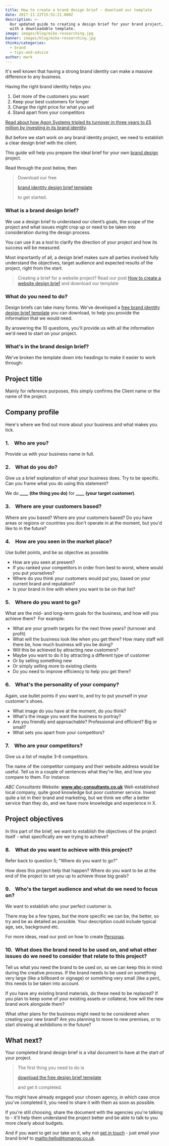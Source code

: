 ```yaml
---
title: How to create a brand design brief - download our template
date: 2017-11-22T15:52:21.000Z
description: >-
  Our updated guide to creating a design brief for your brand project, complete
  with a downloadable template.
image: images/blog/mike-researching.jpg
banner: images/blog/mike-researching.jpg
thinks/categories:
  - brand
  - tips-and-advice
author: mark
---
```

It's well known that having a strong brand identity can make a massive difference to any business.

Having the right brand identity helps you:

1. Get more of the customers you want
2. Keep your best customers for longer
3. Charge the right price for what you sell
4. Stand apart from your competitors

[Read about how Agon Systems tripled its turnover in three years to £5 million by investing in its brand identity](https://www.tomango.co.uk/created/agon-systems/).

But before we start work on any brand identity project, we need to establish a clear design brief with the client.

This guide will help you prepare the ideal brief for your own [brand design](/creates/brand/) project.

Read through the post below, then

> Download our free 
>
> [brand identity design brief template](images/blog/Brand-design-brief-template.docx)
>
>  to get started.

### What is a brand design brief?

We use a design brief to understand our client’s goals, the scope of the project and what issues might crop up or need to be taken into consideration during the design process.

You can use it as a tool to clarify the direction of your project and how its success will be measured.

Most importantly of all, a design brief makes sure all parties involved fully understand the objectives, target audience and expected results of the project, right from the start.

> Creating a brief for a website project? Read our post [How to create a website design brief](/thinks/create-website-design-brief-download-template/) and download our template

### What do you need to do?

Design briefs can take many forms. We've developed a [free brand identity design brief template](images/blog/Brand-design-brief-template.docx) you can download, to help you provide the information that we would need.

By answering the 10 questions, you'll provide us with all the information we'd need to start on your project.

### What's in the brand design brief?

We've broken the template down into headings to make it easier to work through:

## Project title

Mainly for reference purposes, this simply confirms the Client name or the name of the project.

## Company profile

Here's where we find out more about your business and what makes you tick.

### 1.    Who are you?

Provide us with your business name in full.

### 2.    What do you do?

Give us a brief explanation of what your business does. Try to be specific. Can you frame what you do using this statement?

We do **\_\_\_\_** **(the thing you do)** for **\_\_\_\_** **(your target customer)**.

### 3.    Where are your customers based?

Where are you based? Where are your customers based? Do you have areas or regions or countries you don't operate in at the moment, but you'd like to in the future?

### 4.    How are you seen in the market place?

Use bullet points, and be as objective as possible.

* How are you seen at present?
* If you ranked your competitors in order from best to worst, where would you put yourselves?
* Where do you think your customers would put you, based on your current brand and reputation?
* Is your brand in line with where you want to be on that list?

### 5.    Where do you want to go?

What are the mid- and long-term goals for the business, and how will you achieve them?  For example:

* What are your growth targets for the next three years? (turnover and profit)
* What will the business look like when you get there? How many staff will there be, how much business will you be doing?
* Will this be achieved by attracting new customers?
* Maybe you want to do it by attracting a different type of customer
* Or by selling something new
* Or simply selling more to existing clients
* Do you need to improve efficiency to help you get there?

### 6.    What's the personality of your company?

Again, use bullet points if you want to, and try to put yourself in your customer's shoes.

* What image do you have at the moment, do you think?
* What's the image you want the business to portray?
* Are you friendly and approachable? Professional and efficient? Big or small?
* What sets you apart from your competitors?

### 7.    Who are your competitors?

Give us a list of maybe 3-6 competitors.

The name of the competitor company and their website address would be useful. Tell us in a couple of sentences what they're like, and how you compare to them. For instance:

_ABC Consultants_
Website: **www.abc-consultants.co.uk**
Well-established local company, quite good knowledge but poor customer service. Invest quite a lot in their brand and marketing, but we think we offer a better service than they do, and we have more knowledge and experience in X.

## Project objectives

In this part of the brief, we want to establish the objectives of the project itself - what specifically are we trying to achieve?

### 8.    What do you want to achieve with this project?

Refer back to question 5; "Where do you want to go?"

How does this project help that happen? Where do you want to be at the end of the project to set you up to achieve those big goals?

### 9.    Who's the target audience and what do we need to focus on?

We want to establish who your perfect customer is.

There may be a few types, but the more specific we can be, the better, so try and be as detailed as possible. Your description could include typical age, sex, background etc.

For more ideas, read our post on how to create [Personas](/thinks/what-are-personas/).

### 10.  What does the brand need to be used on, and what other issues do we need to consider that relate to this project?

Tell us what you need the brand to be used on, so we can keep this in mind during the creative process. If the brand needs to be used on something very large (like a billboard or signage) or something very small (like a pen), this needs to be taken into account.

If you have any existing brand materials, do these need to be replaced? If you plan to keep some of your existing assets or collateral, how will the new brand work alongside them?

What other plans for the business might need to be considered when creating your new brand? Are you planning to move to new premises, or to start showing at exhibitions in the future?

## What next?

Your completed brand design brief is a vital document to have at the start of your project.

> The first thing you need to do is 
>
> [download the free design brief template](images/blog/Brand-design-brief-template.docx)
>
>  and get it completed.

You might have already engaged your chosen agency, in which case once you've completed it, you need to share it with them as soon as possible.

If you're still choosing, share the document with the agencies you're talking to - it'll help them understand the project better and be able to talk to you more clearly about budgets.

And if you want to get our take on it, why not [get in touch](/contact/) - just email your brand brief to <mailto:hello@tomango.co.uk>.
